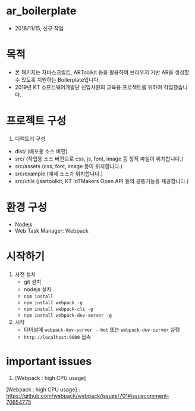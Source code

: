 # ar_boilerplate
 - 2018/11/15, 신규 작업

# 목적
 - 본 패키지는 자바스크립트, ARToolkit 등을 활용하여 브라우저 기반 AR을 생성할 수 있도록 지원하는 Boilerplate입니다.
 - 2019년 KT 소프트웨어개발단 신입사원의 교육용 프로젝트를 위하여 작업했습니다.

# 프로젝트 구성
 1. 디렉토리 구성
   - dist/ (배포용 소스 버전)
   - src/  (작업용 소스 버전으로 css, js, font, image 등 정적 파일이 위치합니다.)
   - src/assets  (css, font, image 등이 위치합니다.)
   - src/example (예제 소스가 위치합니다.)
   - src/utils   (jsartoolkit, KT IoTMakers Open API 등의 공통기능을 제공합니다.)

# 환경 구성
 - Nodejs
 - Web Task Manager: Webpack

# 시작하기
 1. 사전 설치
     - git 설치
     - nodejs 설치
     - `npm install`
     - `npm install webpack -g`
     - `npm install webpack-cli -g`
     - `npm install webpack-dev-server -g`
 2. 시작
     - 터미널에 `webpack-dev-server --hot` 또는 `webpack-dev-server` 실행
     - `http://localhost:9000` 접속

# important issues
 1. [Webpack : high CPU usage]



 [Webpack : high CPU usage] : https://github.com/webpack/webpack/issues/701#issuecomment-70654775